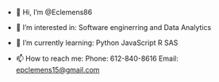- 👋 Hi, I’m @Eclemens86

- 👀 I’m interested in: Software enginerring and Data Analytics

- 🌱 I’m currently learning:
Python
JavaScript
R
SAS

- 📫 How to reach me:
Phone: 612-840-8616
Email: epclemens15@gmail.com

<!---
Eclemens86/Eclemens86 is a ✨ special ✨ repository because its `README.md` (this file) appears on your GitHub profile.
You can click the Preview link to take a look at your changes.
--->

